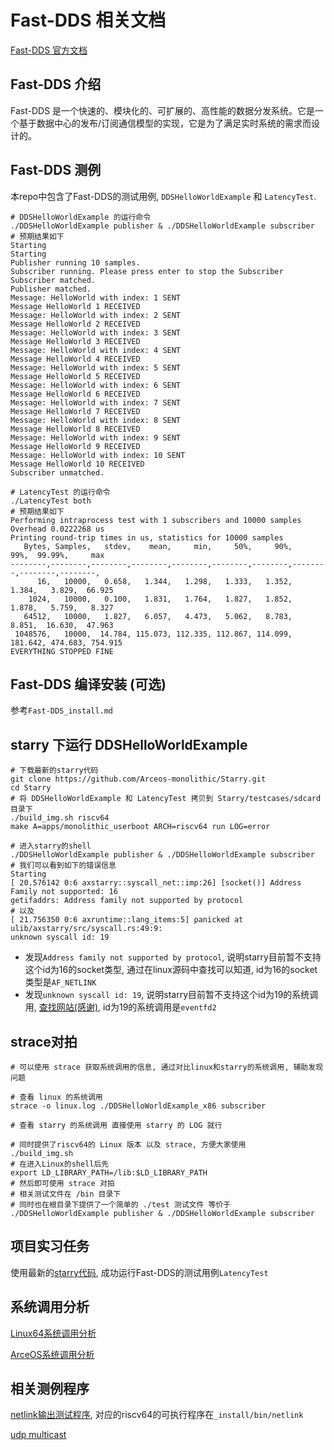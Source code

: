 # Fast-DDS 相关文档

[Fast-DDS 官方文档](https://fast-dds.docs.eprosima.com/en/latest/)

## Fast-DDS 介绍

Fast-DDS 是一个快速的、模块化的、可扩展的、高性能的数据分发系统。它是一个基于数据中心的发布/订阅通信模型的实现，它是为了满足实时系统的需求而设计的。

## Fast-DDS 测例

本repo中包含了Fast-DDS的测试用例, `DDSHelloWorldExample` 和 `LatencyTest`.
```shell
# DDSHelloWorldExample 的运行命令
./DDSHelloWorldExample publisher & ./DDSHelloWorldExample subscriber
# 预期结果如下
Starting 
Starting 
Publisher running 10 samples.
Subscriber running. Please press enter to stop the Subscriber
Subscriber matched.
Publisher matched.
Message: HelloWorld with index: 1 SENT
Message HelloWorld 1 RECEIVED
Message: HelloWorld with index: 2 SENT
Message HelloWorld 2 RECEIVED
Message: HelloWorld with index: 3 SENT
Message HelloWorld 3 RECEIVED
Message: HelloWorld with index: 4 SENT
Message HelloWorld 4 RECEIVED
Message: HelloWorld with index: 5 SENT
Message HelloWorld 5 RECEIVED
Message: HelloWorld with index: 6 SENT
Message HelloWorld 6 RECEIVED
Message: HelloWorld with index: 7 SENT
Message HelloWorld 7 RECEIVED
Message: HelloWorld with index: 8 SENT
Message HelloWorld 8 RECEIVED
Message: HelloWorld with index: 9 SENT
Message HelloWorld 9 RECEIVED
Message: HelloWorld with index: 10 SENT
Message HelloWorld 10 RECEIVED
Subscriber unmatched.
```

```shell
# LatencyTest 的运行命令
./LatencyTest both
# 预期结果如下
Performing intraprocess test with 1 subscribers and 10000 samples
Overhead 0.0222268 us
Printing round-trip times in us, statistics for 10000 samples
   Bytes, Samples,   stdev,    mean,     min,     50%,     90%,     99%,  99.99%,     max
--------,--------,--------,--------,--------,--------,--------,--------,--------,--------,
      16,   10000,   0.658,   1.344,   1.298,   1.333,   1.352,   1.384,   3.829,  66.925 
    1024,   10000,   0.100,   1.831,   1.764,   1.827,   1.852,   1.878,   5.759,   8.327 
   64512,   10000,   1.827,   6.057,   4.473,   5.062,   8.783,   8.851,  16.630,  47.963 
 1048576,   10000,  14.784, 115.073, 112.335, 112.867, 114.099, 181.642, 474.683, 754.915 
EVERYTHING STOPPED FINE
```

## Fast-DDS 编译安装 (可选)
参考`Fast-DDS_install.md`

## starry 下运行 DDSHelloWorldExample

```shell
# 下载最新的starry代码
git clone https://github.com/Arceos-monolithic/Starry.git
cd Starry
# 将 DDSHelloWorldExample 和 LatencyTest 拷贝到 Starry/testcases/sdcard 目录下
./build_img.sh riscv64
make A=apps/monolithic_userboot ARCH=riscv64 run LOG=error

# 进入starry的shell
./DDSHelloWorldExample publisher & ./DDSHelloWorldExample subscriber
# 我们可以看到如下的错误信息
Starting 
[ 20.576142 0:6 axstarry::syscall_net::imp:26] [socket()] Address Family not supported: 16
getifaddrs: Address family not supported by protocol
# 以及
[ 21.756350 0:6 axruntime::lang_items:5] panicked at ulib/axstarry/src/syscall.rs:49:9:
unknown syscall id: 19
```

- 发现`Address family not supported by protocol`, 说明starry目前暂不支持这个id为16的socket类型, 通过在linux源码中查找可以知道, id为16的socket类型是`AF_NETLINK` 
- 发现`unknown syscall id: 19`, 说明starry目前暂不支持这个id为19的系统调用, [查找网站(感谢)](https://jborza.com/post/2021-05-11-riscv-linux-syscalls/), id为19的系统调用是`eventfd2`

## strace对拍

```shell
# 可以使用 strace 获取系统调用的信息, 通过对比linux和starry的系统调用, 辅助发现问题

# 查看 linux 的系统调用
strace -o linux.log ./DDSHelloWorldExample_x86 subscriber

# 查看 starry 的系统调用 直接使用 starry 的 LOG 就行

# 同时提供了riscv64的 Linux 版本 以及 strace, 方便大家使用
./build_img.sh
# 在进入Linux的shell后先
export LD_LIBRARY_PATH=/lib:$LD_LIBRARY_PATH
# 然后即可使用 strace 对拍
# 相关测试文件在 /bin 目录下
# 同时也在根目录下提供了一个简单的 ./test 测试文件 等价于 ./DDSHelloWorldExample publisher & ./DDSHelloWorldExample subscriber

```

## 项目实习任务

使用最新的[starry代码](https://github.com/Arceos-monolithic/Starry.git), 成功运行Fast-DDS的测试用例`LatencyTest`

## 系统调用分析

[Linux64系统调用分析](./Linux64-syscall.md)

[ArceOS系统调用分析](./ArceOS-syscall.md)

## 相关测例程序

[netlink输出测试程序](./netlink.c), 对应的riscv64的可执行程序在`_install/bin/netlink`

[udp multicast](./multicast_test.c)